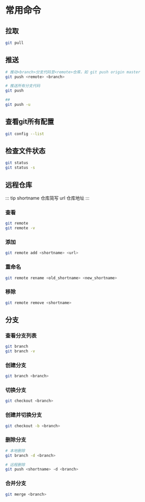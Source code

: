 # 常用命令

## 拉取
```bash
git pull
```

## 推送
```bash
# 推动<branch>分支代码至<remote>仓库，如 git push origin master 
git push <remote> <branch>

# 推送所有分支代码
git push

##
git push -u
```

## 查看git所有配置
```bash
git config --list
```

## 检查文件状态
```bash
git status
git status -s
```

## 远程仓库
::: tip
shortname 仓库简写  url 仓库地址
:::
### 查看
```bash
git remote
git remote -v
```

### 添加
```bash
git remote add <shortname> <url>
```

### 重命名
```bash
git remote rename <old_shortname> <new_shortname>
```

### 移除
```bash
git remote remove <shortname>
```

## 分支

### 查看分支列表
```bash
git branch
git branch -v
```

### 创建分支
```bash
git branch <branch>
```

### 切换分支
```bash
git checkout <branch>
```

### 创建并切换分支
```bash
git checkout -b <branch>
```

### 删除分支
```bash
# 本地删除
git branch -d <branch>

# 远程删除
git push <shortname> -d <branch>
```

### 合并分支
```bash
git merge <branch>
```